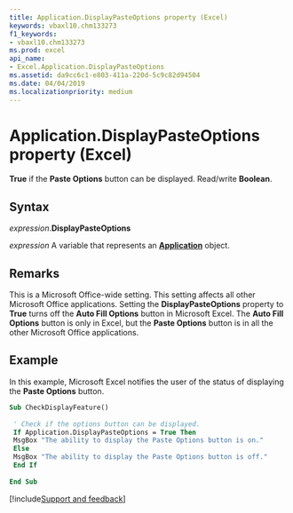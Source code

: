 ```yaml
---
title: Application.DisplayPasteOptions property (Excel)
keywords: vbaxl10.chm133273
f1_keywords:
- vbaxl10.chm133273
ms.prod: excel
api_name:
- Excel.Application.DisplayPasteOptions
ms.assetid: da9cc6c1-e803-411a-220d-5c9c82d94504
ms.date: 04/04/2019
ms.localizationpriority: medium
---
```



# Application.DisplayPasteOptions property (Excel)

**True** if the **Paste Options** button can be displayed. Read/write **Boolean**.


## Syntax

_expression_.**DisplayPasteOptions**

_expression_ A variable that represents an **[Application](Excel.Application(object).md)** object.


## Remarks

This is a Microsoft Office-wide setting. This setting affects all other Microsoft Office applications. Setting the **DisplayPasteOptions** property to **True** turns off the **Auto Fill Options** button in Microsoft Excel. The **Auto Fill Options** button is only in Excel, but the **Paste Options** button is in all the other Microsoft Office applications.


## Example

In this example, Microsoft Excel notifies the user of the status of displaying the **Paste Options** button.

```vb
Sub CheckDisplayFeature() 
 
 ' Check if the options button can be displayed. 
 If Application.DisplayPasteOptions = True Then 
 MsgBox "The ability to display the Paste Options button is on." 
 Else 
 MsgBox "The ability to display the Paste Options button is off." 
 End If 
 
End Sub
```




[!include[Support and feedback](~/includes/feedback-boilerplate.md)]